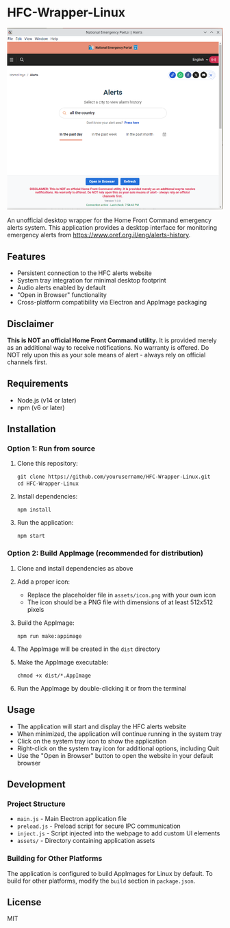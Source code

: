 # HFC-Wrapper-Linux

![alt text](image.png)

An unofficial desktop wrapper for the Home Front Command emergency alerts system. This application provides a desktop interface for monitoring emergency alerts from https://www.oref.org.il/eng/alerts-history.

## Features

- Persistent connection to the HFC alerts website
- System tray integration for minimal desktop footprint
- Audio alerts enabled by default
- "Open in Browser" functionality
- Cross-platform compatibility via Electron and AppImage packaging

## Disclaimer

**This is NOT an official Home Front Command utility.** It is provided merely as an additional way to receive notifications. No warranty is offered. Do NOT rely upon this as your sole means of alert - always rely on official channels first.

## Requirements

- Node.js (v14 or later)
- npm (v6 or later)

## Installation

### Option 1: Run from source

1. Clone this repository:
   ```
   git clone https://github.com/yourusername/HFC-Wrapper-Linux.git
   cd HFC-Wrapper-Linux
   ```

2. Install dependencies:
   ```
   npm install
   ```

3. Run the application:
   ```
   npm start
   ```

### Option 2: Build AppImage (recommended for distribution)

1. Clone and install dependencies as above

2. Add a proper icon:
   - Replace the placeholder file in `assets/icon.png` with your own icon
   - The icon should be a PNG file with dimensions of at least 512x512 pixels

3. Build the AppImage:
   ```
   npm run make:appimage
   ```

4. The AppImage will be created in the `dist` directory

5. Make the AppImage executable:
   ```
   chmod +x dist/*.AppImage
   ```

6. Run the AppImage by double-clicking it or from the terminal

## Usage

- The application will start and display the HFC alerts website
- When minimized, the application will continue running in the system tray
- Click on the system tray icon to show the application
- Right-click on the system tray icon for additional options, including Quit
- Use the "Open in Browser" button to open the website in your default browser

## Development

### Project Structure

- `main.js` - Main Electron application file
- `preload.js` - Preload script for secure IPC communication
- `inject.js` - Script injected into the webpage to add custom UI elements
- `assets/` - Directory containing application assets

### Building for Other Platforms

The application is configured to build AppImages for Linux by default. To build for other platforms, modify the `build` section in `package.json`.

## License

MIT
